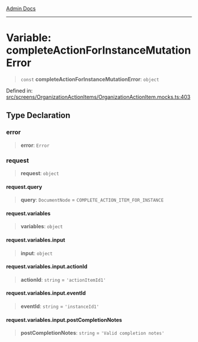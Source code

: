 [Admin Docs](/)

---

# Variable: completeActionForInstanceMutationError

> `const` **completeActionForInstanceMutationError**: `object`

Defined in: [src/screens/OrganizationActionItems/OrganizationActionItem.mocks.ts:403](https://github.com/PalisadoesFoundation/talawa-admin/blob/main/src/screens/OrganizationActionItems/OrganizationActionItem.mocks.ts#L403)

## Type Declaration

### error

> **error**: `Error`

### request

> **request**: `object`

#### request.query

> **query**: `DocumentNode` = `COMPLETE_ACTION_ITEM_FOR_INSTANCE`

#### request.variables

> **variables**: `object`

#### request.variables.input

> **input**: `object`

#### request.variables.input.actionId

> **actionId**: `string` = `'actionItemId1'`

#### request.variables.input.eventId

> **eventId**: `string` = `'instanceId1'`

#### request.variables.input.postCompletionNotes

> **postCompletionNotes**: `string` = `'Valid completion notes'`

